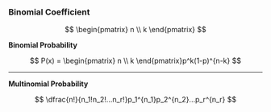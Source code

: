### Binomial Coefficient

$$
    \begin{pmatrix} n \\ k \end{pmatrix}
$$


**Binomial Probability**

$$
    P(x) = \begin{pmatrix} n \\ k \end{pmatrix}p^k(1-p)^{n-k}
$$

---

**Multinomial Probability**

$$
    \dfrac{n!}{n_1!n_2!...n_r!}p_1^{n_1}p_2^{n_2}...p_r^{n_r}
$$

